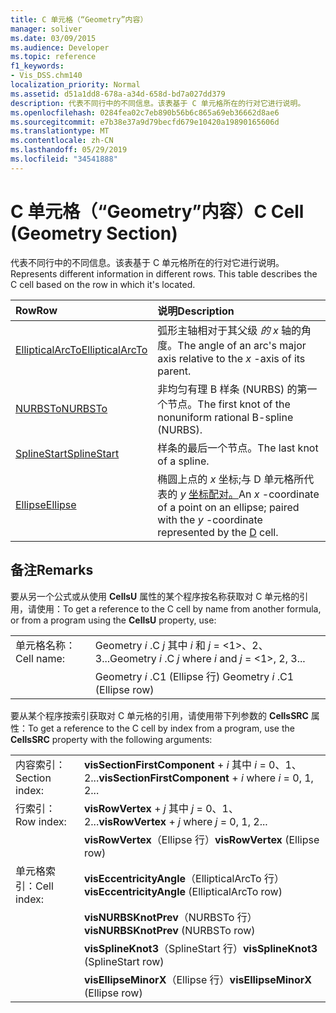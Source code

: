 ```yaml
---
title: C 单元格（“Geometry”内容）
manager: soliver
ms.date: 03/09/2015
ms.audience: Developer
ms.topic: reference
f1_keywords:
- Vis_DSS.chm140
localization_priority: Normal
ms.assetid: d51a1dd8-678a-a34d-658d-bd7a027dd379
description: 代表不同行中的不同信息。该表基于 C 单元格所在的行对它进行说明。
ms.openlocfilehash: 0284fea02c7eb890b56b6c865a69eb36662d8ae6
ms.sourcegitcommit: e7b38e37a9d79becfd679e10420a19890165606d
ms.translationtype: MT
ms.contentlocale: zh-CN
ms.lasthandoff: 05/29/2019
ms.locfileid: "34541888"
---
```

# <a name="c-cell-geometry-section"></a><span data-ttu-id="91bd7-104">C 单元格（“Geometry”内容）</span><span class="sxs-lookup"><span data-stu-id="91bd7-104">C Cell (Geometry Section)</span></span>

<span data-ttu-id="91bd7-p102">代表不同行中的不同信息。该表基于 C 单元格所在的行对它进行说明。</span><span class="sxs-lookup"><span data-stu-id="91bd7-p102">Represents different information in different rows. This table describes the C cell based on the row in which it's located.</span></span>
  
|<span data-ttu-id="91bd7-107">Row</span><span class="sxs-lookup"><span data-stu-id="91bd7-107">Row</span></span>|<span data-ttu-id="91bd7-108">说明</span><span class="sxs-lookup"><span data-stu-id="91bd7-108">Description</span></span>|
|:-----|:-----|
|[<span data-ttu-id="91bd7-109">EllipticalArcTo</span><span class="sxs-lookup"><span data-stu-id="91bd7-109">EllipticalArcTo</span></span>](ellipticalarcto-row-geometry-section.md) <br/> | <span data-ttu-id="91bd7-110">弧形主轴相对于其父级  *的 x*  轴的角度。</span><span class="sxs-lookup"><span data-stu-id="91bd7-110">The angle of an arc's major axis relative to the  *x*  -axis of its parent.</span></span>  <br/> |
|[<span data-ttu-id="91bd7-111">NURBSTo</span><span class="sxs-lookup"><span data-stu-id="91bd7-111">NURBSTo</span></span>](nurbsto-row-geometry-section.md) <br/> | <span data-ttu-id="91bd7-112">非均匀有理 B 样条 (NURBS) 的第一个节点。</span><span class="sxs-lookup"><span data-stu-id="91bd7-112">The first knot of the nonuniform rational B-spline (NURBS).</span></span>  <br/> |
|[<span data-ttu-id="91bd7-113">SplineStart</span><span class="sxs-lookup"><span data-stu-id="91bd7-113">SplineStart</span></span>](splinestart-row-geometry-section.md) <br/> | <span data-ttu-id="91bd7-114">样条的最后一个节点。</span><span class="sxs-lookup"><span data-stu-id="91bd7-114">The last knot of a spline.</span></span>  <br/> |
|[<span data-ttu-id="91bd7-115">Ellipse</span><span class="sxs-lookup"><span data-stu-id="91bd7-115">Ellipse</span></span>](ellipse-row-geometry-section.md) <br/> | <span data-ttu-id="91bd7-116">椭圆上点的 *x* 坐标;与 D 单元格所代表的 *y* [坐标配对。](d-cell-geometry-section.md)</span><span class="sxs-lookup"><span data-stu-id="91bd7-116">An  *x*  -coordinate of a point on an ellipse; paired with the  *y*  -coordinate represented by the [D](d-cell-geometry-section.md) cell.</span></span>  <br/> |
   
## <a name="remarks"></a><span data-ttu-id="91bd7-117">备注</span><span class="sxs-lookup"><span data-stu-id="91bd7-117">Remarks</span></span>

<span data-ttu-id="91bd7-118">要从另一个公式或从使用 **CellsU** 属性的某个程序按名称获取对 C 单元格的引用，请使用：</span><span class="sxs-lookup"><span data-stu-id="91bd7-118">To get a reference to the C cell by name from another formula, or from a program using the **CellsU** property, use:</span></span> 
  
|||
|:-----|:-----|
| <span data-ttu-id="91bd7-119">单元格名称：</span><span class="sxs-lookup"><span data-stu-id="91bd7-119">Cell name:</span></span>  <br/> | <span data-ttu-id="91bd7-120">Geometry  *i*  .C  *j*            其中  *i*  和  *j*  = <1>、2、3...</span><span class="sxs-lookup"><span data-stu-id="91bd7-120">Geometry  *i*  .C  *j*            where  *i*  and  *j*  = <1>, 2, 3...</span></span>  <br/> |
|| <span data-ttu-id="91bd7-121">Geometry  *i*  .C1 (Ellipse 行) </span><span class="sxs-lookup"><span data-stu-id="91bd7-121">Geometry  *i*  .C1 (Ellipse row)</span></span>  <br/> |
   
<span data-ttu-id="91bd7-122">要从某个程序按索引获取对 C 单元格的引用，请使用带下列参数的 **CellsSRC** 属性：</span><span class="sxs-lookup"><span data-stu-id="91bd7-122">To get a reference to the C cell by index from a program, use the **CellsSRC** property with the following arguments:</span></span> 
  
|||
|:-----|:-----|
| <span data-ttu-id="91bd7-123">内容索引：</span><span class="sxs-lookup"><span data-stu-id="91bd7-123">Section index:</span></span>  <br/> |<span data-ttu-id="91bd7-124">**visSectionFirstComponent**  +  *i* 其中 *i* = 0、1、2...</span><span class="sxs-lookup"><span data-stu-id="91bd7-124">**visSectionFirstComponent** +  *i*            where  *i*  = 0, 1, 2...</span></span>  <br/> |
| <span data-ttu-id="91bd7-125">行索引：</span><span class="sxs-lookup"><span data-stu-id="91bd7-125">Row index:</span></span>  <br/> |<span data-ttu-id="91bd7-126">**visRowVertex**  +  *j* 其中 *j* = 0、1、2...</span><span class="sxs-lookup"><span data-stu-id="91bd7-126">**visRowVertex** +  *j*            where  *j*  = 0, 1, 2...</span></span>  <br/> |
||<span data-ttu-id="91bd7-127">**visRowVertex**（Ellipse 行）</span><span class="sxs-lookup"><span data-stu-id="91bd7-127">**visRowVertex** (Ellipse row)</span></span>  <br/> |
| <span data-ttu-id="91bd7-128">单元格索引：</span><span class="sxs-lookup"><span data-stu-id="91bd7-128">Cell index:</span></span>  <br/> |<span data-ttu-id="91bd7-129">**visEccentricityAngle**（EllipticalArcTo 行）</span><span class="sxs-lookup"><span data-stu-id="91bd7-129">**visEccentricityAngle** (EllipticalArcTo row)</span></span>  <br/> |
||<span data-ttu-id="91bd7-130">**visNURBSKnotPrev**（NURBSTo 行）</span><span class="sxs-lookup"><span data-stu-id="91bd7-130">**visNURBSKnotPrev** (NURBSTo row)</span></span>  <br/> |
||<span data-ttu-id="91bd7-131">**visSplineKnot3**（SplineStart 行）</span><span class="sxs-lookup"><span data-stu-id="91bd7-131">**visSplineKnot3** (SplineStart row)</span></span>  <br/> |
||<span data-ttu-id="91bd7-132">**visEllipseMinorX**（Ellipse 行）</span><span class="sxs-lookup"><span data-stu-id="91bd7-132">**visEllipseMinorX** (Ellipse row)</span></span>  <br/> |
   

